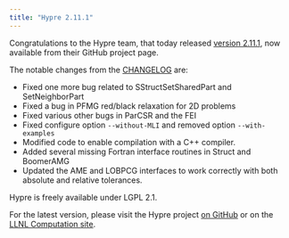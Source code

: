 ```yaml
---
title: "Hypre 2.11.1"
---
```


Congratulations to the Hypre team, that today released [version 2.11.1](https://github.com/LLNL/hypre/releases/tag/v2.11.1), now available from their GitHub project page.

The notable changes from the [CHANGELOG](https://github.com/LLNL/hypre/blob/v2.11.1/CHANGELOG) are:

- Fixed one more bug related to SStructSetSharedPart and SetNeighborPart
- Fixed a bug in PFMG red/black relaxation for 2D problems
- Fixed various other bugs in ParCSR and the FEI
- Fixed configure option ``--without-MLI`` and removed option ``--with-examples``
- Modified code to enable compilation with a C++ compiler.
- Added several missing Fortran interface routines in Struct and BoomerAMG
- Updated the AME and LOBPCG interfaces to work correctly with both absolute and
  relative tolerances.

Hypre is freely available under LGPL 2.1.

For the latest version, please visit the Hypre project [on GitHub](https://github.com/LLNL/hypre) or on the [LLNL Computation site](https://www.llnl.gov/casc/hypre/).
